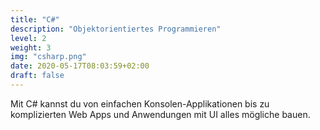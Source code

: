 ```yaml
---
title: "C#"
description: "Objektorientiertes Programmieren"
level: 2
weight: 3
img: "csharp.png"
date: 2020-05-17T08:03:59+02:00
draft: false
---
```


Mit C# kannst du von einfachen Konsolen-Applikationen bis zu komplizierten Web Apps und Anwendungen mit UI alles mögliche bauen.